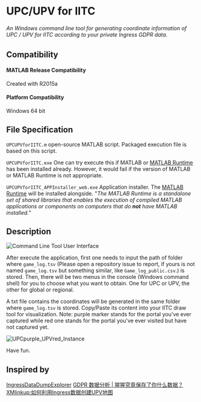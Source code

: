 # UPC/UPV for IITC
###### An Windows command line tool for generating coordinate information of UPC / UPV for IITC according to your private Ingress GDPR data.

## Compatibility
#### MATLAB Release Compatibility
Created with R2015a

#### Platform Compatibility
Windows 64 bit

## File Specification
```UPCUPVforIITC.m``` open-source MATLAB script. Packaged execution file is based on this script.

```UPCUPVforIITC.exe``` One can try execute this if MATLAB or [MATLAB Runtime](https://ww2.mathworks.cn/products/compiler/matlab-runtime.html) has been installed already. However, it would fail if the version of MATLAB or MATLAB Runtime is not appropriate.

```UPCUPVforIITC_APPInstaller_web.exe``` Application installer. The [MATLAB Runtime](https://ww2.mathworks.cn/products/compiler/matlab-runtime.html) will be installed alongside. "_The MATLAB Runtime is a standalone set of shared libraries that enables the execution of compiled MATLAB applications or components on computers that do **not** have MATLAB installed._"

## Description

![Command Line Tool User Interface](https://github.com/chouj/UPC-UPV-for-IITC/blob/master/ProcedureImages/CommandLineToolUserInterface.png)

After execute the application, first one needs to input the path of folder where ```game_log.tsv``` (Please open a repository issue to report, if yours is not named ```game_log.tsv``` but something similar, like ```Game_log_public.csv```.) is stored. Then, there will be two menus in the console (Windows command shell) for you to choose what you want to obtain. One for UPC or UPV, the other for global or regional.

A txt file contains the coordinates will be generated in the same folder where ```game_log.tsv``` is stored. Copy/Paste its content into your IITC draw tool for visualization. Note: purple marker stands for the portal you've ever captured while red one stands for the portal you've ever visited but have not captured yet.

![UPCpurple_UPVred_Instance](https://github.com/chouj/UPC-UPV-for-IITC/blob/master/ProcedureImages/UPCpurple_UPVred_Instance.png)

Have fun.

## Inspired by
[IngressDataDumpExplorer](https://github.com/Maxr1998/IngressDataDumpExplorer)
[GDPR 数据分析 | 猩猩究竟保存了你什么数据？](https://bjres.net/2018/09/17/gdpr-%e6%95%b0%e6%8d%ae%e5%88%86%e6%9e%90-%e7%8c%a9%e7%8c%a9%e7%a9%b6%e7%ab%9f%e4%bf%9d%e5%ad%98%e4%ba%86%e4%bd%a0%e4%bb%80%e4%b9%88%e6%95%b0%e6%8d%ae%ef%bc%9f/)
[XMlinkup:如何利用Ingress数据创建UPV地图](https://mp.weixin.qq.com/s/PIG8ck3ycqyRBQOQHSRDgQ)
